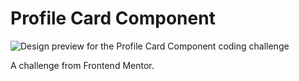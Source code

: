 # Profile Card Component

![Design preview for the Profile Card Component coding challenge](./challenge-files/design/desktop-preview.jpg)

A challenge from Frontend Mentor.